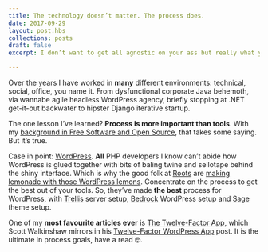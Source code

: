 ```yaml
---
title: The technology doesn’t matter. The process does.
date: 2017-09-29
layout: post.hbs
collections: posts
draft: false
excerpt: I don’t want to get all agnostic on your ass but really what you’re doing is more important than how you’re doing  

---
```


Over the years I have worked in **many** different environments: technical, social, office, you name it. From dysfunctional corporate Java behemoth, via wannabe agile headless WordPress agency, briefly stopping at .NET get-it-out backwater to hipster Django iterative startup.

The one lesson I’ve learned? **Process is more important than tools**. With my [background in Free Software and Open Source](http://www.zdnet.com/blog/web-design-and-free-software/), that takes some saying. But it’s true. 

Case in point: [WordPress](https://wordpress.org/). **All** PHP developers I know can’t abide how WordPress is glued together with bits of baling twine and sellotape behind the shiny interface. Which is why the good folk at [Roots]() are [making lemonade with those WordPress lemons](https://roots.io/roots-on-the-changelog-podcast/). Concentrate on the process to get the best out of your tools. So, they’ve made **the best** process for WordPress, with [Trellis](https://roots.io/trellis/) server setup, [Bedrock](https://roots.io/bedrock/) WordPress setup and [Sage](https://roots.io/sage/) theme setup.

One of my **most favourite articles ever** is [The Twelve-Factor App](https://12factor.net/), which Scott Walkinshaw mirrors in his [Twelve-Factor WordPress App](https://roots.io/twelve-factor-wordpress/) post. It is the ultimate in process goals, have a read 🤓.
